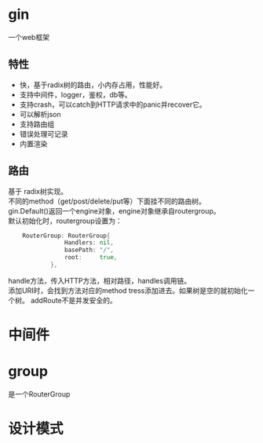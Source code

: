 # gin
一个web框架

## 特性
- 快，基于radix树的路由，小内存占用，性能好。
- 支持中间件，logger，鉴权，db等。
- 支持crash，可以catch到HTTP请求中的panic并recover它。
- 可以解析json
- 支持路由组
- 错误处理可记录
- 内置渲染


## 路由
基于 radix树实现。            
不同的method（get/post/delete/put等）下面挂不同的路由树。  
gin.Default()返回一个engine对象，engine对象继承自routergroup。  
默认初始化时，routergroup设置为：          
```go
    RouterGroup: RouterGroup{
    			Handlers: nil,
    			basePath: "/",
    			root:     true,
    		},
```


handle方法，传入HTTP方法，相对路径，handles调用链。      
添加URI时，会找到方法对应的method tress添加进去。如果树是空的就初始化一个树。
addRoute不是并发安全的。        
      






# 中间件

# group
是一个RouterGroup

# 设计模式

